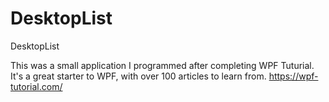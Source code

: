 # DesktopList
DesktopList

This was a small application I programmed after completing WPF Tuturial. It's a great starter to WPF, with over 100 articles to learn from.
https://wpf-tutorial.com/
